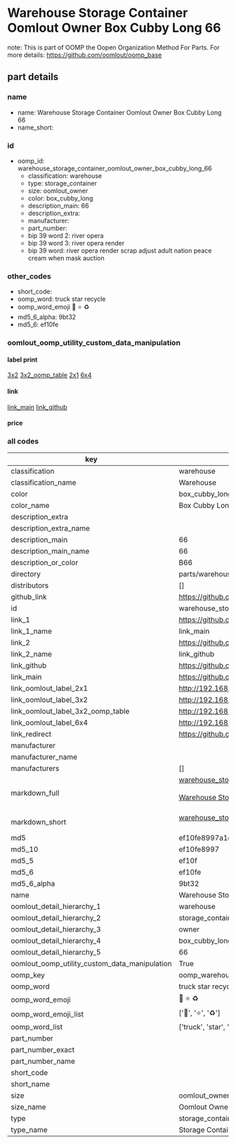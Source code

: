 # Warehouse Storage Container Oomlout Owner Box Cubby Long 66  

note: This is part of OOMP the Oopen Organization Method For Parts. For more details: https://github.com/oomlout/oomp_base

##  part details
  







### name
* name: Warehouse Storage Container Oomlout Owner Box Cubby Long 66
* name_short: 
### id
* oomp_id: warehouse_storage_container_oomlout_owner_box_cubby_long_66
  * classification: warehouse
  * type: storage_container
  * size: oomlout_owner
  * color: box_cubby_long
  * description_main: 66
  * description_extra: 
  * manufacturer: 
  * part_number: 
  * bip 39 word 2: river opera
  * bip 39 word 3: river opera render
  * bip 39 word: river opera render scrap adjust adult nation peace cream when mask auction

### other_codes
* short_code: 
* oomp_word: truck star recycle
* oomp_word_emoji :truck: :star: :recycle:
* md5_6_alpha: 9bt32
* md5_6: ef10fe






### oomlout_oomp_utility_custom_data_manipulation
#### label print
[3x2](http://192.168.1.245:1112/?label=oomp%209bt32)
[3x2_oomp_table](http://192.168.1.108:1112/?label=oomp%209bt32)
[2x1](http://192.168.1.242:1112/?label=oomp%209bt32)
[6x4](http://192.168.1.55:1112/?label=oomp%209bt32)    

#### link

[link_main](https://github.com/oomlout/oomlout_oomp_version_1_messy/tree/main/parts/warehouse_storage_container_oomlout_owner_box_cubby_long_66) [link_github](https://github.com/oomlout/oomlout_oomp_version_1_messy/tree/main/parts/warehouse_storage_container_oomlout_owner_box_cubby_long_66)                             

#### price







### all codes 
| key | value |  
| --- | --- |  
| classification | warehouse |  
| classification_name | Warehouse |  
| color | box_cubby_long |  
| color_name | Box Cubby Long |  
| description_extra |  |  
| description_extra_name |  |  
| description_main | 66 |  
| description_main_name | 66 |  
| description_or_color | B66 |  
| directory | parts/warehouse_storage_container_oomlout_owner_box_cubby_long_66 |  
| distributors | [] |  
| github_link | https://github.com/oomlout/oomlout_oomp_part_src/tree/main/parts/warehouse_storage_container_oomlout_owner_box_cubby_long_66 |  
| id | warehouse_storage_container_oomlout_owner_box_cubby_long_66 |  
| link_1 | https://github.com/oomlout/oomlout_oomp_version_1_messy/tree/main/parts/warehouse_storage_container_oomlout_owner_box_cubby_long_66 |  
| link_1_name | link_main |  
| link_2 | https://github.com/oomlout/oomlout_oomp_version_1_messy/tree/main/parts/warehouse_storage_container_oomlout_owner_box_cubby_long_66 |  
| link_2_name | link_github |  
| link_github | https://github.com/oomlout/oomlout_oomp_version_1_messy/tree/main/parts/warehouse_storage_container_oomlout_owner_box_cubby_long_66 |  
| link_main | https://github.com/oomlout/oomlout_oomp_version_1_messy/tree/main/parts/warehouse_storage_container_oomlout_owner_box_cubby_long_66 |  
| link_oomlout_label_2x1 | http://192.168.1.242:1112/?label=oomp%209bt32 |  
| link_oomlout_label_3x2 | http://192.168.1.245:1112/?label=oomp%209bt32 |  
| link_oomlout_label_3x2_oomp_table | http://192.168.1.108:1112/?label=oomp%209bt32 |  
| link_oomlout_label_6x4 | http://192.168.1.55:1112/?label=oomp%209bt32 |  
| link_redirect | https://github.com/oomlout/oomlout_oomp_version_1_messy/tree/main/parts/warehouse_storage_container_oomlout_owner_box_cubby_long_66 |  
| manufacturer |  |  
| manufacturer_name |  |  
| manufacturers | [] |  
| markdown_full | [warehouse_storage_container_oomlout_owner_box_cubby_long_66](none)<br>[](none)<br>[Warehouse Storage Container Oomlout Owner Box Cubby Long 66](none)<br><br> |  
| markdown_short | [warehouse_storage_container_oomlout_owner_box_cubby_long_66](none)<br><br> |  
| md5 | ef10fe8997a1d2680f01cc176c26d5d6 |  
| md5_10 | ef10fe8997 |  
| md5_5 | ef10f |  
| md5_6 | ef10fe |  
| md5_6_alpha | 9bt32 |  
| name | Warehouse Storage Container Oomlout Owner Box Cubby Long 66 |  
| oomlout_detail_hierarchy_1 | warehouse |  
| oomlout_detail_hierarchy_2 | storage_container |  
| oomlout_detail_hierarchy_3 | owner |  
| oomlout_detail_hierarchy_4 | box_cubby_long |  
| oomlout_detail_hierarchy_5 | 66 |  
| oomlout_oomp_utility_custom_data_manipulation | True |  
| oomp_key | oomp_warehouse_storage_container_oomlout_owner_box_cubby_long_66 |  
| oomp_word | truck star recycle |  
| oomp_word_emoji | :truck: :star: :recycle: |  
| oomp_word_emoji_list | [':truck:', ':star:', ':recycle:'] |  
| oomp_word_list | ['truck', 'star', 'recycle'] |  
| part_number |  |  
| part_number_exact |  |  
| part_number_name |  |  
| short_code |  |  
| short_name |  |  
| size | oomlout_owner |  
| size_name | Oomlout Owner |  
| type | storage_container |  
| type_name | Storage Container |  
